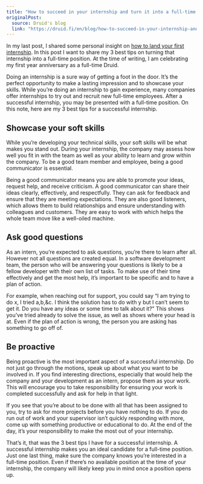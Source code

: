 ```yaml
---
title: "How to succeed in your internship and turn it into a full-time position"
originalPost:
  source: Druid's blog
  link: "https://druid.fi/en/blog/how-to-succeed-in-your-internship-and-turn-it-into-a-full-time-position/"
---
```

In my last post, I shared some personal insight on [how to land your first internship](/posts/how-to-land-your-first-internship/). In this post I want to share my 3 best tips on turning that internship into a full-time position. At the time of writing, I am celebrating my first year anniversary as a full-time Druid.

Doing an internship is a sure way of getting a foot in the door. It’s the perfect opportunity to make a lasting impression and to showcase your skills. While you’re doing an internship to gain experience, many companies offer internships to try out and recruit new full-time employees. After a successful internship, you may be presented with a full-time position. On this note, here are my 3 best tips for a successful internship.

## Showcase your soft skills

While you’re developing your technical skills, your soft skills will be what makes you stand out. During your internship, the company may assess how well you fit in with the team as well as your ability to learn and grow within the company. To be a good team member and employee, being a good communicator is essential.

Being a good communicator means you are able to promote your ideas, request help, and receive criticism. A good communicator can share their ideas clearly, effectively, and respectfully. They can ask for feedback and ensure that they are meeting expectations. They are also good listeners, which allows them to build relationships and ensure understanding with colleagues and customers. They are easy to work with which helps the whole team move like a well-oiled machine.

## Ask good questions

As an intern, you’re expected to ask questions, you’re there to learn after all. However not all questions are created equal. In a software development team, the person who will be answering your questions is likely to be a fellow developer with their own list of tasks. To make use of their time effectively and get the most help, it’s important to be specific and to have a plan of action.

For example, when reaching out for support, you could say “I am trying to do x, I tried a,b,&c. I think the solution has to do with y but I can’t seem to get it. Do you have any ideas or some time to talk about it?” This shows you’ve tried already to solve the issue, as well as shows where your head is at. Even if the plan of action is wrong, the person you are asking has something to go off of.

## Be proactive

Being proactive is the most important aspect of a successful internship. Do not just go through the motions, speak up about what you want to be involved in. If you find interesting directions, especially that would help the company and your development as an intern, propose them as your work. This will encourage you to take responsibility for ensuring your work is completed successfully and ask for help in that light.

If you see that you’re about to be done with all that has been assigned to you, try to ask for more projects before you have nothing to do. If you do run out of work and your supervisor isn’t quickly responding with more, come up with something productive or educational to do. At the end of the day, it’s your responsibility to make the most out of your internship.

That’s it, that was the 3 best tips I have for a successful internship. A successful internship makes you an ideal candidate for a full-time position. Just one last thing, make sure the company knows you’re interested in a full-time position. Even if there’s no available position at the time of your internship, the company will likely keep you in mind once a position opens up.